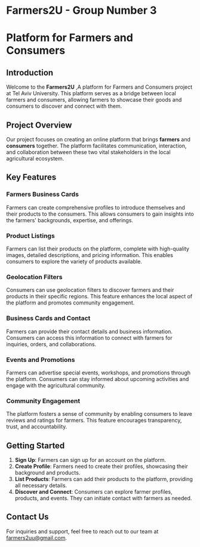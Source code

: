 # Farmers2U - Group Number 3

# Platform for Farmers and Consumers

## Introduction

Welcome to the **Farmers2U** ,A platform for Farmers and Consumers project at Tel Aviv University. This platform serves as a bridge between local farmers and consumers, allowing farmers to showcase their goods and consumers to discover and connect with them.

## Project Overview

Our project focuses on creating an online platform that brings **farmers** and **consumers** together. The platform facilitates communication, interaction, and collaboration between these two vital stakeholders in the local agricultural ecosystem.

## Key Features

### Farmers Business Cards

Farmers can create comprehensive profiles to introduce themselves and their products to the consumers. This allows consumers to gain insights into the farmers' backgrounds, expertise, and offerings.

### Product Listings

Farmers can list their products on the platform, complete with high-quality images, detailed descriptions, and pricing information. This enables consumers to explore the variety of products available.

### Geolocation Filters

Consumers can use geolocation filters to discover farmers and their products in their specific regions. This feature enhances the local aspect of the platform and promotes community engagement.

### Business Cards and Contact

Farmers can provide their contact details and business information. Consumers can access this information to connect with farmers for inquiries, orders, and collaborations.

### Events and Promotions

Farmers can advertise special events, workshops, and promotions through the platform. Consumers can stay informed about upcoming activities and engage with the agricultural community.

### Community Engagement

The platform fosters a sense of community by enabling consumers to leave reviews and ratings for farmers. This feature encourages transparency, trust, and accountability.

## Getting Started

1. **Sign Up**: Farmers can sign up for an account on the platform.
2. **Create Profile**: Farmers need to create their profiles, showcasing their background and products.
3. **List Products**: Farmers can add their products to the platform, providing all necessary details.
4. **Discover and Connect**: Consumers can explore farmer profiles, products, and events. They can initiate contact with farmers as needed.


## Contact Us

For inquiries and support, feel free to reach out to our team at [farmers2uu@gmail.com](mailto:farmers2uu@gmail.com).
